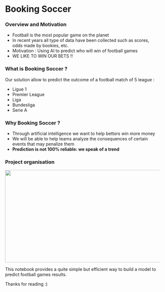 # Booking Soccer

<h3> Overview and Motivation </h3>

<ul>
  <li> Football is the most popular game on the planet </li>
  <li> In recent years all type of data have been collected such as scores, odds made by bookies, etc. </li>
  <li> Motivation : Using AI to predict who will win of football games </li>
 <li>  WE LIKE TO WIN OUR BETS !! </li>
</ul>

<h3> What is Booking Soccer ? </h3>

<p> Our solution allow to predict the outcome of a football match of 5 league : </p>

<ul>
  <li> Ligue 1 </li>
  <li> Premier League </li>
  <li> Liga </li>
  <li> Bundesliga </li>
  <li> Serie A </li>
</ul>

<h3> Why Booking Soccer ? </h3>

<ul>
  <li> Through artificial intelligence we want to help bettors win more money </li>
  <li> We will be able to help teams analyze the consequences of certain events that may penalize them </li>
  <li> <strong> Prediction is not 100% reliable: we speak of a trend </strong> </li>
</ul>

<h3> Project organisation </h3>

<p align="center">
  <img src="https://github.com/ayoub-asseli/Predicting_Football_Result/blob/main/Ressources/project_organization.png" width="700" height="300" />
</p>

<p> This notebook provides a quite simple but efficient way to build a model to predict football games results. </p>

<p> Thanks for reading :) </p>

